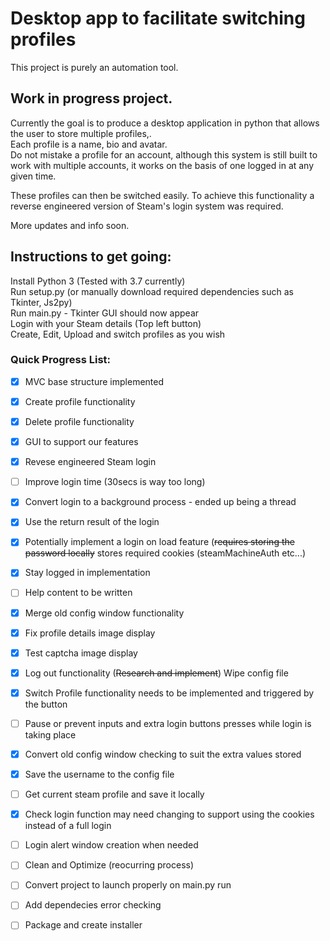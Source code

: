 # Desktop app to facilitate switching profiles
This project is purely an automation tool.
  
## Work in progress project. ##  
  
Currently the goal is to produce a desktop application in python that allows the user to store multiple profiles,.  
Each profile is a name, bio and avatar.  
Do not mistake a profile for an account, although this system is still built to work with multiple accounts, it works on the basis of one logged in at any given time.  
  
These profiles can then be switched easily.
To achieve this functionality a reverse engineered version of Steam's login system was required.  
  
More updates and info soon. 

## Instructions to get going: ##  
Install Python 3 (Tested with 3.7 currently)  
Run setup.py (or manually download required dependencies such as Tkinter, Js2py)  
Run main.py - Tkinter GUI should now appear  
Login with your Steam details (Top left button)  
Create, Edit, Upload and switch profiles as you wish  

### Quick Progress List: ###  

- [x] MVC base structure implemented  
- [x] Create profile functionality  
- [x] Delete profile functionality  
- [x] GUI to support our features  
- [x] Revese engineered Steam login  
- [ ] Improve login time (30secs is way too long)  
- [x] Convert login to a background process - ended up being a thread  
- [x] Use the return result of the login  
- [x] Potentially implement a login on load feature (~~requires storing the password locally~~ stores required cookies (steamMachineAuth etc...)  
- [x] Stay logged in implementation  
- [ ] Help content to be written  
- [x] Merge old config window functionality
- [x] Fix profile details image display  
- [x] Test captcha image display  
- [x] Log out functionality (~~Research and implement~~) Wipe config file 
- [x] Switch Profile functionality needs to be implemented and triggered by the button  
- [ ] Pause or prevent inputs and extra login buttons presses while login is taking place  
- [x] Convert old config window checking to suit the extra values stored  
- [x] Save the username to the config file  
- [ ] Get current steam profile and save it locally  
- [x] Check login function may need changing to support using the cookies instead of a full login  
- [ ] Login alert window creation when needed  
- [ ] Clean and Optimize (reocurring process)  
- [ ] Convert project to launch properly on main.py run  
- [ ] Add dependecies error checking  
- [ ] Package and create installer  

